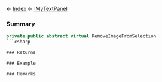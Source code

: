 ← [Index](Api-Index) ← [IMyTextPanel](Sandbox.ModAPI.Ingame.IMyTextPanel)

### Summary

```csharp
private public abstract virtual RemoveImageFromSelection
```csharp

### Returns

### Example

### Remarks


